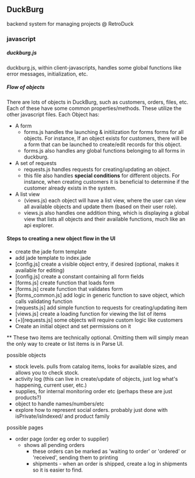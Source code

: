 ## DuckBurg

backend system for managing projects @ RetroDuck

### javascript

##### duckburg.js
duckburg.js, within client-javascripts, handles some global functions like error messages, initialization, etc.

##### Flow of objects

There are lots of objects in DuckBurg, such as customers, orders, files, etc. Each of these have some common properties/methods.  These utilize the other javascript files.  Each Object has:

- A form
	- forms.js handles the launching & initilization for forms forms for all objects.  For instance, If an object exists for customers, there will be a form that can be launched to create/edit records for this object.
	- forms.js also handles any global functions belonging to all forms in duckburg.
- A set of requests
	- requests.js handles requests for creating/updating an object.
	- this file also handles <b>special conditions</b> for different objects.  For instance, when creating customers it is beneficial to determine if the customer already exists in the system.
- A list view
	- (views.js) each object will have a list view, where the user can view all available objects and update them (based on their user role).
	- views.js also handles one addition thing, which is displaying a global view that lists all objects and their available functions, much like an api explorer.

#### Steps to creating a new object flow in the UI

- create the jade form template
- add jade template to index.jade
- [config.js] create a visible object entry, if desired (optional, makes it available for editing)
- [config.js] create a constant containing all form fields
- [forms.js] create function that loads form
- [forms.js] create function that validates form
- [forms_common.js] add logic in generic function to save object, which calls validating function
- [requests.js] add simple function to requests for creating/updating item
- [views.js] create a loading function for viewing the list of items
- (+)[requests.js] some objects will require custom logic like customers
- Create an initial object and set permissions on it

** These two items are technically optional.  Omitting them will simply mean the only way to create or list items is in Parse UI.


possible objects
- stock levels. pulls from catalog items, looks for available sizes, and allows you to check stock.
- activity log (this can live in create/update of objects, just log what's happening, current user, etc.)
- supplies, for internal monitoring order etc (perhaps these are just products?)
- object to handle names/numbers/etc
- explore how to represent social orders.  probably just done with isPrivate/isIndexed/ and product family


possible pages
- order page (order eg order to supplier)
  - shows all pending orders
	- these orders can be marked as 'waiting to order' or 'ordered' or 'received', sending them to printing
	- shipments - when an order is shipped, create a log in shipments so it is easier to find.
